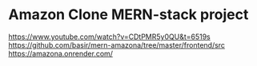 # Amazon Clone MERN-stack project

https://www.youtube.com/watch?v=CDtPMR5y0QU&t=6519s
https://github.com/basir/mern-amazona/tree/master/frontend/src
https://amazona.onrender.com/
